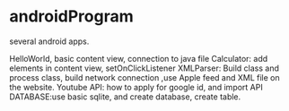 # androidProgram
several android apps. 

HelloWorld, basic content view, connection to java file
Calculator: add elements in content view, setOnClickListener
XMLParser: Build class and process class, build network connection 
,use Apple feed and XML file on the website. 
Youtube API: how to apply for google id, and import API
DATABASE:use basic sqlite, and create database, create table. 
